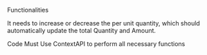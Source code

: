 Functionalities

It needs to increase or decrease the per unit quantity, which should automatically update the total Quantity and Amount.

Code Must Use  ContextAPI  to perform all necessary functions
